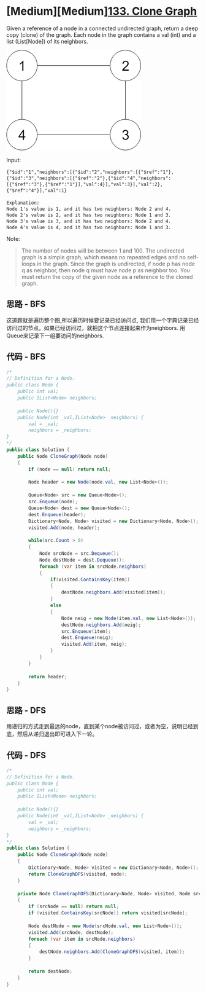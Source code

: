 # [Medium][Medium][133. Clone Graph](https://leetcode.com/problems/clone-graph/)

Given a reference of a node in a connected undirected graph, return a deep copy (clone) of the graph. Each node in the graph contains a val (int) and a list (List[Node]) of its neighbors.

![image](image/113_sample.png)

Input:

```text
{"$id":"1","neighbors":[{"$id":"2","neighbors":[{"$ref":"1"},{"$id":"3","neighbors":[{"$ref":"2"},{"$id":"4","neighbors":[{"$ref":"3"},{"$ref":"1"}],"val":4}],"val":3}],"val":2},{"$ref":"4"}],"val":1}

Explanation:
Node 1's value is 1, and it has two neighbors: Node 2 and 4.
Node 2's value is 2, and it has two neighbors: Node 1 and 3.
Node 3's value is 3, and it has two neighbors: Node 2 and 4.
Node 4's value is 4, and it has two neighbors: Node 1 and 3.
```

Note:

> The number of nodes will be between 1 and 100.
> The undirected graph is a simple graph, which means no repeated edges and no self-loops in the graph.
> Since the graph is undirected, if node p has node q as neighbor, then node q must have node p as neighbor too.
> You must return the copy of the given node as a reference to the cloned graph.

## 思路 - BFS

这道题就是遍历整个图,所以遍历时候要记录已经访问点, 我们用一个字典记录已经访问过的节点。如果已经访问过，就把这个节点连接起来作为neighbors. 用Queue来记录下一组要访问的neighbors.

## 代码 - BFS

```csharp
/*
// Definition for a Node.
public class Node {
    public int val;
    public IList<Node> neighbors;

    public Node(){}
    public Node(int _val,IList<Node> _neighbors) {
        val = _val;
        neighbors = _neighbors;
}
*/
public class Solution {
    public Node CloneGraph(Node node)
    {
        if (node == null) return null;

        Node header = new Node(node.val, new List<Node>());

        Queue<Node> src = new Queue<Node>();
        src.Enqueue(node);
        Queue<Node> dest = new Queue<Node>();
        dest.Enqueue(header);
        Dictionary<Node, Node> visited = new Dictionary<Node, Node>();
        visited.Add(node, header);

        while(src.Count > 0)
        {
            Node srcNode = src.Dequeue();
            Node destNode = dest.Dequeue();
            foreach (var item in srcNode.neighbors)
            {
                if(visited.ContainsKey(item))
                {
                    destNode.neighbors.Add(visited[item]);
                }
                else
                {
                    Node neig = new Node(item.val, new List<Node>());
                    destNode.neighbors.Add(neig);
                    src.Enqueue(item);
                    dest.Enqueue(neig);
                    visited.Add(item, neig);
                }
            }
        }

        return header;
    }
}
```

## 思路 - DFS

用递归的方式走到最远的node，直到某个node被访问过，或者为空，说明已经到底，然后从递归退出即可进入下一轮。

## 代码 - DFS

```csharp
/*
// Definition for a Node.
public class Node {
    public int val;
    public IList<Node> neighbors;

    public Node(){}
    public Node(int _val,IList<Node> _neighbors) {
        val = _val;
        neighbors = _neighbors;
}
*/
public class Solution {
    public Node CloneGraph(Node node)
    {
        Dictionary<Node, Node> visited = new Dictionary<Node, Node>();
        return CloneGraphDFS(visited, node);
    }

    private Node CloneGraphDFS(Dictionary<Node, Node> visited, Node srcNode)
    {
        if (srcNode == null) return null;
        if (visited.ContainsKey(srcNode)) return visited[srcNode];

        Node destNode = new Node(srcNode.val, new List<Node>());
        visited.Add(srcNode, destNode);
        foreach (var item in srcNode.neighbors)
        {
            destNode.neighbors.Add(CloneGraphDFS(visited, item));
        }

        return destNode;
    }
}
```
